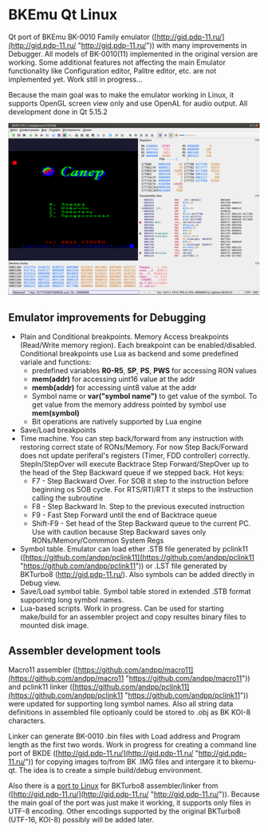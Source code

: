 # BKEmu Qt Linux

Qt port of BKEmu BK-0010 Family emulator ([http://gid.pdp-11.ru/](http://gid.pdp-11.ru/ "http://gid.pdp-11.ru/")) with many improvements in Debugger.
All models of BK-0010(11) implemented in the original version are working. Some additional features not affecting the main Emulator functionality like Configuration editor, Palitre editor, etc. are not implemented yet. Work still in progress...

Because the main goal was to make the emulator working in Linux, it supports OpenGL screen view only and use OpenAL for audio output. 
All development done in Qt 5.15.2

[![Main Screen](MainScreen.png  "Main Screen")](MainScreen.png  "Main Screen")

## Emulator improvements for Debugging

- Plain and Conditional breakpoints. Memory Access breakpoints (Read/Write memory region). Each breakpoint can be enabled/disabled. Conditional breakpoints use Lua as backend and some predefined variale and functions:
   - predefined variables **R0-R5**, **SP**, **PS**, **PWS** for accessing RON values
   - **mem(addr)** for accessing uint16 value at the addr
   - **memb(addr)** for accessing uint8 value at the addr
   - Symbol name or **var("symbol name")** to get value of the symbol. To get value from the memory address pointed by symbol use **mem(symbol)**
   - Bit operations are natively supported by Lua engine
- Save/Load breakpoints
- Time machine. You can step back/forward from any instruction with restoring correct state of RONs/Memory. For now Step Back/Forward does not update periferal's registers (Timer, FDD controller) correctly. StepIn/StepOver will execute Backtrace Step Forward/StepOver up to the head of the Step Backward queue if we stepped back. Hot keys:
   - F7       - Step Backward Over. For SOB it step to the instruction before beginning os SOB cycle. For RTS/RTI/RTT it steps to the instruction calling the subroutine
   - F8       - Step Backward In. Step to the previous executed instruction
   - F9       - Fast Step Forward until the end of Backtrace queue
   - Shift-F9 - Set head of the Step Backward queue to the current PC. Use with caution because Step Backward saves only RONs/Memory/Commmon System Regs
- Symbol table. Emulator can load ether .STB file generated by pclink11 ([https://github.com/andpp/pclink11](https://github.com/andpp/pclink11 "https://github.com/andpp/pclink11")) or .LST file generated by BKTurbo8 (http://gid.pdp-11.ru/). Also symbols can be added directly in Debug view.
- Save/Load symbol table. Symbol table stored in extended .STB format supporintg long symbol names.
- Lua-based scripts. Work in progress. Can be used for starting make/build for an assembler project and copy resultes binary files to mounted disk image.

## Assembler development tools

Macro11 assembler ([https://github.com/andpp/macro11](https://github.com/andpp/macro11 "https://github.com/andpp/macro11")) and pclink11 linker ([https://github.com/andpp/pclink11](https://github.com/andpp/pclink11 "https://github.com/andpp/pclink11")) were updated for supporting long symbol names. Also all string data definitions in assembled file optioanly could be stored to .obj as BK KOI-8 characters.

Linker can generate BK-0010 .bin files with Load address and Program length as the first two words. Work in progress for creating a command line port of BKDE ([http://gid.pdp-11.ru/](http://gid.pdp-11.ru/ "http://gid.pdp-11.ru/")) for copying images to/from BK .IMG files and intergare it to bkemu-qt. The idea is to create a simple build/debug environment.

Also there is a [port to Linux](https://github.com/andpp/BKTurbo8 "https://github.com/andpp/BKTurbo8") for BKTurbo8 assembler/linker from ([http://gid.pdp-11.ru/](http://gid.pdp-11.ru/ "http://gid.pdp-11.ru/")). Because the main goal of the port was just make it working, it supports only files in UTF-8 encoding. Other encodings supported by the original BKTurbo8 (UTF-16, KOI-8) possibly will be added later.

